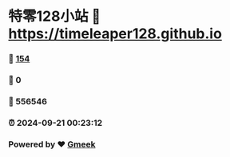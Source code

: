 # 特零128小站 :link: https://timeleaper128.github.io 
### :page_facing_up: [154](https://timeleaper128.github.io/tag.html) 
### :speech_balloon: 0 
### :hibiscus: 556546 
### :alarm_clock: 2024-09-21 00:23:12 
### Powered by :heart: [Gmeek](https://github.com/Meekdai/Gmeek)
